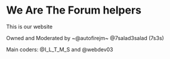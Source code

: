 # We Are The Forum helpers
This is our website

Owned and Moderated by ~@autofirejm~ @7salad3salad (7s3s)<!--Okay-->

Main coders: @I_L_T_M_S and @webdev03 <!--They did a bunch-->
